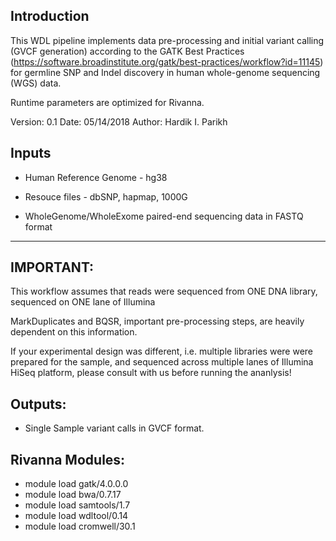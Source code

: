 ## Introduction 
This WDL pipeline implements data pre-processing and initial variant calling (GVCF generation) according to the 
GATK Best Practices (https://software.broadinstitute.org/gatk/best-practices/workflow?id=11145) for 
germline SNP and Indel discovery in human whole-genome sequencing (WGS) data. 

Runtime parameters are optimized for Rivanna.

Version: 0.1
Date: 05/14/2018
Author: Hardik I. Parikh

## Inputs

- Human Reference Genome - hg38
-	Resouce files - dbSNP, hapmap, 1000G

- WholeGenome/WholeExome paired-end sequencing data in FASTQ format

---------
IMPORTANT:  
---------
This workflow assumes that reads were sequenced from ONE DNA library,
sequenced on ONE lane of Illumina

MarkDuplicates and BQSR, important pre-processing steps, are heavily 
dependent on this information. 

If your experimental design was different, i.e. multiple libraries were
were prepared for the sample, and sequenced across multiple lanes of 
Illumina HiSeq platform, please consult with us before running the ananlysis!


## Outputs:
- Single Sample variant calls in GVCF format. 


## Rivanna Modules:
- module load gatk/4.0.0.0
- module load bwa/0.7.17
- module load samtools/1.7
- module load wdltool/0.14
- module load cromwell/30.1
